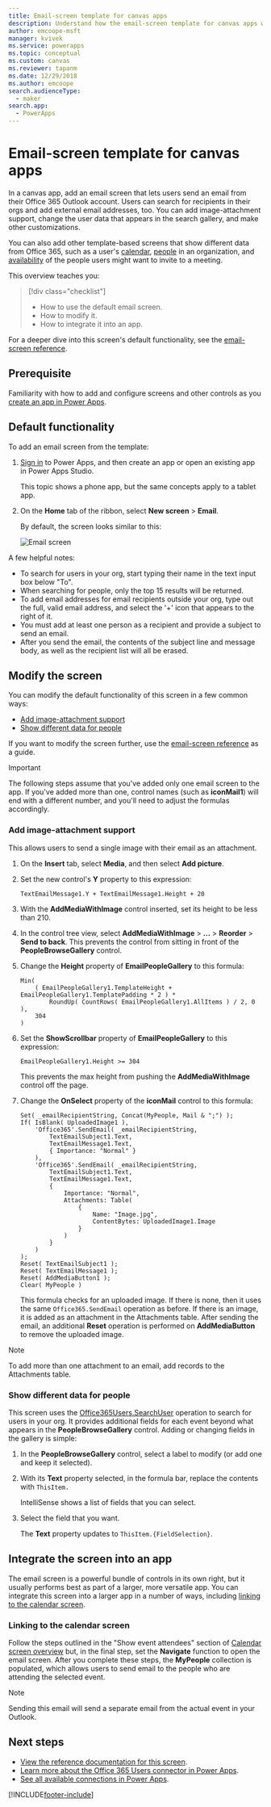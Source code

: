 ```yaml
---
title: Email-screen template for canvas apps
description: Understand how the email-screen template for canvas apps works, modify the screen, and extend it as part of an app.
author: emcoope-msft
manager: kvivek
ms.service: powerapps
ms.topic: conceptual
ms.custom: canvas
ms.reviewer: tapanm
ms.date: 12/29/2018
ms.author: emcoope
search.audienceType: 
  - maker
search.app: 
  - PowerApps
---
```


# Email-screen template for canvas apps

In a canvas app, add an email screen that lets users send an email from their Office 365 Outlook account. Users can search for recipients in their orgs and add external email addresses, too. You can add image-attachment support, change the user data that appears in the search gallery, and make other customizations.

You can also add other template-based screens that show different data from Office 365, such as a user's [calendar](calendar-screen-overview.md), [people](people-screen-overview.md) in an organization, and [availability](meeting-screen-overview.md) of the people users might want to invite to a meeting.

This overview teaches you:
> [!div class="checklist"]
> * How to use the default email screen.
> * How to modify it.
> * How to integrate it into an app.

For a deeper dive into this screen's default functionality, see the [email-screen reference](email-screen-reference.md).

## Prerequisite

Familiarity with how to add and configure screens and other controls as you [create an app in Power Apps](../data-platform-create-app-scratch.md).

## Default functionality

To add an email screen from the template:

1. [Sign in](https://make.powerapps.com?utm_source=padocs&utm_medium=linkinadoc&utm_campaign=referralsfromdoc) to Power Apps, and then create an app or open an existing app in Power Apps Studio.

    This topic shows a phone app, but the same concepts apply to a tablet app.

1. On the **Home** tab of the ribbon, select **New screen** > **Email**.

    By default, the screen looks similar to this:

    ![Email screen](media/email-screen/email-screen-full.png)

A few helpful notes:

* To search for users in your org, start typing their name in the text input box below "To".
* When searching for people, only the top 15 results will be returned.
* To add email addresses for email recipients outside your org, type out the full, valid email address, and select the '+' icon that appears to the right of it.
* You must add at least one person as a recipient and provide a subject to send an email.
* After you send the email, the contents of the subject line and message body, as well as the recipient list will all be erased.

## Modify the screen

You can modify the default functionality of this screen in a few common ways:

* [Add image-attachment support](email-screen-overview.md#add-image-attachment-support)
* [Show different data for people](email-screen-overview.md#show-different-data-for-people)

If you want to modify the screen further, use the [email-screen reference](./email-screen-reference.md) as a guide.

> [!IMPORTANT]
> The following steps assume that you've added only one email screen to the app. If you've added more than one, control names (such as **iconMail1**) will end with a different number, and you'll need to adjust the formulas accordingly.

### Add image-attachment support

This allows users to send a single image with their email as an attachment.

1. On the **Insert** tab, select **Media**, and then select **Add picture**.
1. Set the new control's **Y** property to this expression:

    `TextEmailMessage1.Y + TextEmailMessage1.Height + 20`
    
1. With the **AddMediaWithImage** control inserted, set its height to be less than 210.
1. In the control tree view, select **AddMediaWithImage** > **...** > **Reorder** > **Send to back**.
   This prevents the control from sitting in front of the **PeopleBrowseGallery** control.
1. Change the **Height** property of **EmailPeopleGallery** to this formula:

    ```powerapps-dot
    Min( 
        ( EmailPeopleGallery1.TemplateHeight + EmailPeopleGallery1.TemplatePadding * 2 ) *
            RoundUp( CountRows( EmailPeopleGallery1.AllItems ) / 2, 0 ), 
        304
    )
    ```

1. Set the **ShowScrollbar** property of **EmailPeopleGallery** to this expression:

    ```EmailPeopleGallery1.Height >= 304```
    
    This prevents the max height from pushing the **AddMediaWithImage** control off the page.
    
1. Change the **OnSelect** property of the **iconMail** control to this formula:

    ```powerapps-dot
    Set( _emailRecipientString, Concat(MyPeople, Mail & ";") );
    If( IsBlank( UploadedImage1 ),
        'Office365'.SendEmail( _emailRecipientString, 
            TextEmailSubject1.Text, 
            TextEmailMessage1.Text, 
            { Importance: "Normal" }
        ),
        'Office365'.SendEmail( _emailRecipientString, 
            TextEmailSubject1.Text, 
            TextEmailMessage1.Text, 
            {
                Importance: "Normal",
                Attachments: Table(
                    {
                        Name: "Image.jpg", 
                        ContentBytes: UploadedImage1.Image
                    }
                )
            }
        )
    );
    Reset( TextEmailSubject1 );
    Reset( TextEmailMessage1 );
    Reset( AddMediaButton1 );
    Clear( MyPeople )
    ```
    
    This formula checks for an uploaded image. If there is none, then it uses the same `Office365.SendEmail` operation as before. If there is an image, it is added as an attachment in the Attachments table.
    After sending the email, an additional **Reset** operation is performed on **AddMediaButton** to remove the uploaded image.
> [!NOTE]
> To add more than one attachment to an email, add records to the Attachments table.

### Show different data for people

This screen uses the [Office365Users.SearchUser](/connectors/office365users/#searchuser) operation to search for users in your org. It provides additional fields for each event beyond what appears in the **PeopleBrowseGallery** control. Adding or changing fields in the gallery is simple:

1. In the **PeopleBrowseGallery** control, select a label to modify (or add one and keep it selected).

1. With its **Text** property selected, in the formula bar, replace the contents with `ThisItem.`

    IntelliSense shows a list of fields that you can select.

1. Select the field that you want.

    The **Text** property updates to `ThisItem.{FieldSelection}`.

## Integrate the screen into an app

The email screen is a powerful bundle of controls in its own right, but it usually performs best as part of a larger, more versatile app. You can integrate this screen into a larger app in a number of ways, including [linking to the calendar screen](email-screen-overview.md#linking-to-the-calendar-screen).

### Linking to the calendar screen

Follow the steps outlined in the "Show event attendees" section of [Calendar screen overview](./calendar-screen-overview.md#show-event-attendees) but, in the final step, set the **Navigate** function to open the email screen. After you complete these steps, the **MyPeople** collection is populated, which allows users to send email to the people who are attending the selected event.

> [!NOTE]
> Sending this email will send a separate email from the actual event in your Outlook.

## Next steps

* [View the reference documentation for this screen](./email-screen-reference.md).
* [Learn more about the Office 365 Users connector in Power Apps](../connections/connection-office365-users.md).
* [See all available connections in Power Apps](../connections-list.md).

[!INCLUDE[footer-include](../../../includes/footer-banner.md)]